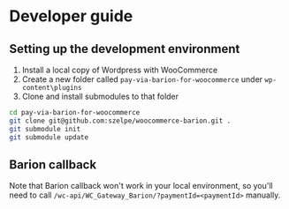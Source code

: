 # Developer guide

## Setting up the development environment

  1. Install a local copy of Wordpress with WooCommerce
  2. Create a new folder called `pay-via-barion-for-woocommerce` under `wp-content\plugins`
  3. Clone and install submodules to that folder
  
``` bash
cd pay-via-barion-for-woocommerce
git clone git@github.com:szelpe/woocommerce-barion.git .
git submodule init
git submodule update
```
  
## Barion callback

Note that Barion callback won't work in your local environment, so you'll need to call `/wc-api/WC_Gateway_Barion/?paymentId=<paymentId>` manually.